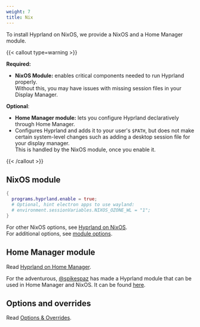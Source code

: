 ```yaml
---
weight: 7
title: Nix
---
```


To install Hyprland on NixOS, we provide a NixOS and a Home Manager module.

{{< callout type=warning >}}

**Required:**
- **NixOS Module:** enables critical components needed to run Hyprland properly.  
  Without this, you may have issues with missing session files in your
    Display Manager.

**Optional**:
- **Home Manager module:** lets you configure Hyprland declaratively through Home Manager.  
- Configures Hyprland and adds it to your user's `$PATH`, but
    does not make certain system-level changes such as adding a desktop session
    file for your display manager.  
    This is handled by the NixOS module, once you enable it.

{{< /callout >}}

## NixOS module

```nix {filename="configuration.nix"}
{
  programs.hyprland.enable = true;
  # Optional, hint electron apps to use wayland:
  # environment.sessionVariables.NIXOS_OZONE_WL = "1";
}
```

For other NixOS options, see [Hyprland on NixOS](./Hyprland-on-NixOS).  
For additional options, see
[module options](https://search.nixos.org/options?channel=unstable&from=0&size=50&sort=relevance&type=packages&query=hyprland).


## Home Manager module

Read [Hyprland on Home Manager](./Hyprland-on-Home-Manager).

For the adventurous, [@spikespaz](https://github.com/spikespaz) has made a
Hyprland module that can be used in Home Manager and NixOS. It can be found
[here](https://github.com/hyprland-community/hyprnix).

## Options and overrides

Read [Options & Overrides](./Options-Overrides).
